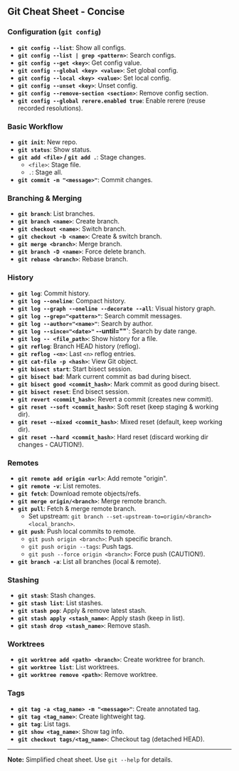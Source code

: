 ## Git Cheat Sheet - Concise

### Configuration (`git config`)

*   **`git config --list`**: Show all configs.
*   **`git config --list | grep <pattern>`**: Search configs.
*   **`git config --get <key>`**: Get config value.
*   **`git config --global <key> <value>`**: Set global config.
*   **`git config --local <key> <value>`**: Set local config.
*   **`git config --unset <key>`**: Unset config.
*   **`git config --remove-section <section>`**: Remove config section.
*   **`git config --global rerere.enabled true`**: Enable rerere (reuse recorded resolutions).

### Basic Workflow

*   **`git init`**: New repo.
*   **`git status`**: Show status.
*   **`git add <file>` / `git add .`**: Stage changes.
    *   `<file>`: Stage file.
    *   `.`: Stage all.
*   **`git commit -m "<message>"`**: Commit changes.

### Branching & Merging

*   **`git branch`**: List branches.
*   **`git branch <name>`**: Create branch.
*   **`git checkout <name>`**: Switch branch.
*   **`git checkout -b <name>`**: Create & switch branch.
*   **`git merge <branch>`**: Merge branch.
*   **`git branch -D <name>`**: Force delete branch.
*   **`git rebase <branch>`**: Rebase branch.

### History

*   **`git log`**: Commit history.
*   **`git log --oneline`**: Compact history.
*   **`git log --graph --oneline --decorate --all`**: Visual history graph.
*   **`git log --grep="<pattern>"`**: Search commit messages.
*   **`git log --author="<name>"`**: Search by author.
*   **`git log --since="<date>"` --until="<date>"`**: Search by date range.
*   **`git log -- <file_path>`**: Show history for a file.
*   **`git reflog`**: Branch HEAD history (reflog).
*   **`git reflog -<n>`**: Last `<n>` reflog entries.
*   **`git cat-file -p <hash>`**: View Git object.
*   **`git bisect start`**: Start bisect session.
*   **`git bisect bad`**: Mark current commit as bad during bisect.
*   **`git bisect good <commit_hash>`**: Mark commit as good during bisect.
*   **`git bisect reset`**: End bisect session.
*   **`git revert <commit_hash>`**: Revert a commit (creates new commit).
*   **`git reset --soft <commit_hash>`**: Soft reset (keep staging & working dir).
*   **`git reset --mixed <commit_hash>`**: Mixed reset (default, keep working dir).
*   **`git reset --hard <commit_hash>`**: Hard reset (discard working dir changes - CAUTION!).

### Remotes

*   **`git remote add origin <url>`**: Add remote "origin".
*   **`git remote -v`**: List remotes.
*   **`git fetch`**: Download remote objects/refs.
*   **`git merge origin/<branch>`**: Merge remote branch.
*   **`git pull`**: Fetch & merge remote branch.
    *   Set upstream: `git branch --set-upstream-to=origin/<branch> <local_branch>`.
*   **`git push`**: Push local commits to remote.
    *   `git push origin <branch>`: Push specific branch.
    *   `git push origin --tags`: Push tags.
    *   `git push --force origin <branch>`: Force push (CAUTION!).
*   **`git branch -a`**: List all branches (local & remote).

### Stashing

*   **`git stash`**: Stash changes.
*   **`git stash list`**: List stashes.
*   **`git stash pop`**: Apply & remove latest stash.
*   **`git stash apply <stash_name>`**: Apply stash (keep in list).
*   **`git stash drop <stash_name>`**: Remove stash.

### Worktrees

*   **`git worktree add <path> <branch>`**: Create worktree for branch.
*   **`git worktree list`**: List worktrees.
*   **`git worktree remove <path>`**: Remove worktree.

### Tags

*   **`git tag -a <tag_name> -m "<message>"`**: Create annotated tag.
*   **`git tag <tag_name>`**: Create lightweight tag.
*   **`git tag`**: List tags.
*   **`git show <tag_name>`**: Show tag info.
*   **`git checkout tags/<tag_name>`**: Checkout tag (detached HEAD).

---

**Note:** Simplified cheat sheet. Use `git --help` for details. 
